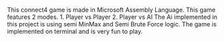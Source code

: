This connect4 game is made in Microsoft Assembly Language. This game features 2 modes. 1. Player vs Player
                                                                                      2. Player vs AI
The Ai implemented in this project is using semi MinMax and Semi Brute Force logic. The game is implemented on terminal and is very fun to play.
